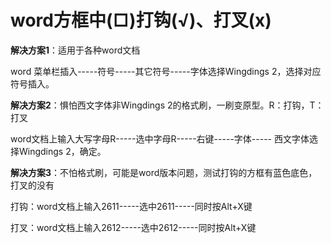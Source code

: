 # word方框中(□)打钩(√)、打叉(x)



**解决方案1**：适用于各种word文档

word 菜单栏插入-----符号-----其它符号-----字体选择Wingdings 2，选择对应符号插入。

**解决方案2**：惧怕西文字体非Wingdings 2的格式刷，一刷变原型。R：打钩，T：打叉

word文档上输入大写字母R-----选中字母R-----右键-----字体----- 西文字体选择Wingdings 2，确定。

**解决方案3**：不怕格式刷，可能是word版本问题，测试打钩的方框有蓝色底色，打叉的没有

打钩：word文档上输入2611-----选中2611-----同时按Alt+X键

打叉：word文档上输入2612-----选中2612-----同时按Alt+X键